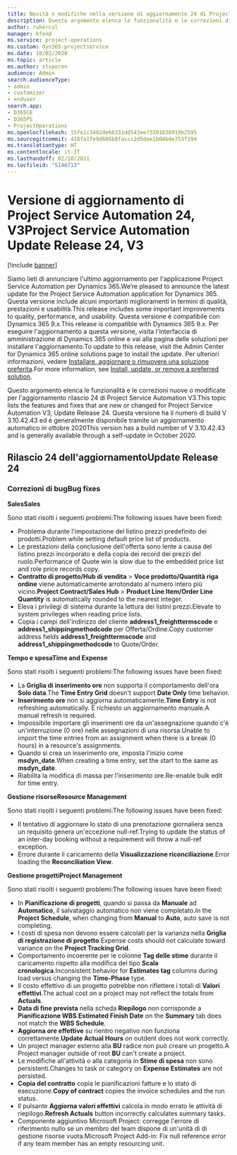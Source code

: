 ```yaml
---
title: Novità o modifiche nella versione di aggiornamento 24 di Project Service Automation V3
description: Questo argomento elenca le funzionalità e le correzioni disponibili nella versione di aggiornamento 24 di Project Service Automation V3.
author: ruhercul
manager: kfend
ms.service: project-operations
ms.custom: dyn365-projectservice
ms.date: 10/02/2020
ms.topic: article
ms.author: stsporen
audience: Admin
search.audienceType:
- admin
- customizer
- enduser
search.app:
- D365CE
- D365PS
- ProjectOperations
ms.openlocfilehash: 15fe1c3482de66331dd543ee73391638919b2595
ms.sourcegitcommit: 418fa1fe9d605b8faccc2d5dee1b04b4e753f194
ms.translationtype: HT
ms.contentlocale: it-IT
ms.lasthandoff: 02/10/2021
ms.locfileid: "5146713"
---
```

# <a name="project-service-automation-update-release-24-v3"></a><span data-ttu-id="de829-103">Versione di aggiornamento di Project Service Automation 24, V3</span><span class="sxs-lookup"><span data-stu-id="de829-103">Project Service Automation Update Release 24, V3</span></span>

[!include [banner](../includes/psa-now-project-operations.md)]

<span data-ttu-id="de829-104">Siamo lieti di annunciare l'ultimo aggiornamento per l'applicazione Project Service Automation per Dynamics 365.</span><span class="sxs-lookup"><span data-stu-id="de829-104">We’re pleased to announce the latest update for the Project Service Automation application for Dynamics 365.</span></span> <span data-ttu-id="de829-105">Questa versione include alcuni importanti miglioramenti in termini di qualità, prestazioni e usabilità.</span><span class="sxs-lookup"><span data-stu-id="de829-105">This release includes some important improvements to quality, performance, and usability.</span></span> <span data-ttu-id="de829-106">Questa versione è compatibile con Dynamics 365 9.x.</span><span class="sxs-lookup"><span data-stu-id="de829-106">This release is compatible with Dynamics 365 9.x.</span></span> <span data-ttu-id="de829-107">Per eseguire l'aggiornamento a questa versione, visita l'interfaccia di amministrazione di Dynamics 365 online e vai alla pagina delle soluzioni per installare l'aggiornamento.</span><span class="sxs-lookup"><span data-stu-id="de829-107">To update to this release, visit the Admin Center for Dynamics 365 online solutions page to install the update.</span></span> <span data-ttu-id="de829-108">Per ulteriori informazioni, vedere [Installare, aggiornare o rimuovere una soluzione preferita](https://docs.microsoft.com/power-platform/admin/install-remove-preferred-solution).</span><span class="sxs-lookup"><span data-stu-id="de829-108">For more information, see [Install, update, or remove a preferred solution](https://docs.microsoft.com/power-platform/admin/install-remove-preferred-solution).</span></span>

<span data-ttu-id="de829-109">Questo argomento elenca le funzionalità e le correzioni nuove o modificate per l'aggiornamento rilascio 24 di Project Service Automation V3.</span><span class="sxs-lookup"><span data-stu-id="de829-109">This topic lists the features and fixes that are new or changed for Project Service Automation V3, Update Release 24.</span></span> <span data-ttu-id="de829-110">Questa versione ha il numero di build V 3.10.42.43 ed è generalmente disponibile tramite un aggiornamento automatico in ottobre 2020</span><span class="sxs-lookup"><span data-stu-id="de829-110">This version has a build number of V 3.10.42.43 and is generally available through a self-update in October 2020.</span></span>

## <a name="update-release-24"></a><span data-ttu-id="de829-111">Rilascio 24 dell'aggiornamento</span><span class="sxs-lookup"><span data-stu-id="de829-111">Update Release 24</span></span>

### <a name="bug-fixes"></a><span data-ttu-id="de829-112">Correzioni di bug</span><span class="sxs-lookup"><span data-stu-id="de829-112">Bug fixes</span></span>

<span data-ttu-id="de829-113">**Sales**</span><span class="sxs-lookup"><span data-stu-id="de829-113">**Sales**</span></span>

<span data-ttu-id="de829-114">Sono stati risolti i seguenti problemi:</span><span class="sxs-lookup"><span data-stu-id="de829-114">The following issues have been fixed:</span></span>

- <span data-ttu-id="de829-115">Problema durante l'impostazione del listino prezzi predefinito dei prodotti.</span><span class="sxs-lookup"><span data-stu-id="de829-115">Problem while setting default price list of products.</span></span>
- <span data-ttu-id="de829-116">Le prestazioni della conclusione dell'offerta sono lente a causa del listino prezzi incorporato e della copia dei record dei prezzi del ruolo.</span><span class="sxs-lookup"><span data-stu-id="de829-116">Performance of Quote win is slow due to the embedded price list and role price records copy.</span></span>
- <span data-ttu-id="de829-117">**Contratto di progetto/Hub di vendita** > **Voce prodotto/Quantità riga ordine** viene automaticamente arrotondato al numero intero più vicino.</span><span class="sxs-lookup"><span data-stu-id="de829-117">**Project Contract/Sales Hub** > **Product Line Item/Order Line Quantity** is automatically rounded to the nearest integer.</span></span>
- <span data-ttu-id="de829-118">Eleva i privilegi di sistema durante la lettura dei listini prezzi.</span><span class="sxs-lookup"><span data-stu-id="de829-118">Elevate to system privileges when reading price lists.</span></span>
- <span data-ttu-id="de829-119">Copia i campi dell'indirizzo del cliente **address1_freighttermscode** e **address1_shippingmethodcode** per Offerta/Ordine.</span><span class="sxs-lookup"><span data-stu-id="de829-119">Copy customer address fields **address1_freighttermscode** and **address1_shippingmethodcode** to Quote/Order.</span></span> 


<span data-ttu-id="de829-120">**Tempo e spesa**</span><span class="sxs-lookup"><span data-stu-id="de829-120">**Time and Expense**</span></span>

<span data-ttu-id="de829-121">Sono stati risolti i seguenti problemi:</span><span class="sxs-lookup"><span data-stu-id="de829-121">The following issues have been fixed:</span></span>

- <span data-ttu-id="de829-122">La **Griglia di inserimento ore** non supporta il comportamento dell'ora **Solo data**.</span><span class="sxs-lookup"><span data-stu-id="de829-122">The **Time Entry Grid** doesn't support **Date Only** time behavior.</span></span>
- <span data-ttu-id="de829-123">**Inserimento ore** non si aggiorna automaticamente.</span><span class="sxs-lookup"><span data-stu-id="de829-123">**Time Entry** is not refreshing automatically.</span></span> <span data-ttu-id="de829-124">È richiesto un aggiornamento manuale.</span><span class="sxs-lookup"><span data-stu-id="de829-124">A manual refresh is required.</span></span>
- <span data-ttu-id="de829-125">Impossibile importare gli inserimenti ore da un'assegnazione quando c'è un'interruzione (0 ore) nelle assegnazioni di una risorsa.</span><span class="sxs-lookup"><span data-stu-id="de829-125">Unable to import the time entries from an assignment when there is a break (0 hours) in a resource's assignments.</span></span>
- <span data-ttu-id="de829-126">Quando si crea un inserimento ore, imposta l'inizio come **msdyn_date**.</span><span class="sxs-lookup"><span data-stu-id="de829-126">When creating a time entry, set the start to the same as **msdyn_date**.</span></span>
- <span data-ttu-id="de829-127">Riabilita la modifica di massa per l'inserimento ore.</span><span class="sxs-lookup"><span data-stu-id="de829-127">Re-enable bulk edit for time entry.</span></span>

<span data-ttu-id="de829-128">**Gestione risorse**</span><span class="sxs-lookup"><span data-stu-id="de829-128">**Resource Management**</span></span>

<span data-ttu-id="de829-129">Sono stati risolti i seguenti problemi:</span><span class="sxs-lookup"><span data-stu-id="de829-129">The following issues have been fixed:</span></span>

- <span data-ttu-id="de829-130">Il tentativo di aggiornare lo stato di una prenotazione giornaliera senza un requisito genera un'eccezione null-ref.</span><span class="sxs-lookup"><span data-stu-id="de829-130">Trying to update the status of an inter-day booking without a requirement will throw a null-ref exception.</span></span>
- <span data-ttu-id="de829-131">Errore durante il caricamento della **Visualizzazione riconciliazione**.</span><span class="sxs-lookup"><span data-stu-id="de829-131">Error loading the **Reconciliation View**.</span></span>


<span data-ttu-id="de829-132">**Gestione progetti**</span><span class="sxs-lookup"><span data-stu-id="de829-132">**Project Management**</span></span>

<span data-ttu-id="de829-133">Sono stati risolti i seguenti problemi:</span><span class="sxs-lookup"><span data-stu-id="de829-133">The following issues have been fixed:</span></span>

- <span data-ttu-id="de829-134">In **Pianificazione di progetti**, quando si passa da **Manuale** ad **Automatico**, il salvataggio automatico non viene completato.</span><span class="sxs-lookup"><span data-stu-id="de829-134">In the **Project Schedule**, when changing from **Manual** to **Auto**, auto save is not completing.</span></span>
- <span data-ttu-id="de829-135">I costi di spesa non devono essere calcolati per la varianza nella **Griglia di registrazione di progetto**.</span><span class="sxs-lookup"><span data-stu-id="de829-135">Expense costs should not calculate toward variance on the **Project Tracking Grid**.</span></span>
- <span data-ttu-id="de829-136">Comportamento incoerente per le colonne **Tag delle stime** durante il caricamento rispetto alla modifica del tipo **Scala cronologica**.</span><span class="sxs-lookup"><span data-stu-id="de829-136">Inconsistent behavior for **Estimates tag** columns during load versus changing the **Time-Phase** type.</span></span>
- <span data-ttu-id="de829-137">Il costo effettivo di un progetto potrebbe non riflettere i totali di **Valori effettivi**.</span><span class="sxs-lookup"><span data-stu-id="de829-137">The actual cost on a project may not reflect the totals from **Actuals**.</span></span>
- <span data-ttu-id="de829-138">**Data di fine prevista** nella scheda **Riepilogo** non corrisponde a **Pianificazione WBS**.</span><span class="sxs-lookup"><span data-stu-id="de829-138">**Estimated Finish Date** on the **Summary** tab does not match the **WBS Schedule**.</span></span>
- <span data-ttu-id="de829-139">**Aggiorna ore effettive** su rientro negativo non funziona correttamente.</span><span class="sxs-lookup"><span data-stu-id="de829-139">**Update Actual Hours** on outdent does not work correctly.</span></span>
- <span data-ttu-id="de829-140">Un project manager esterno alla **BU** radice non può creare un progetto.</span><span class="sxs-lookup"><span data-stu-id="de829-140">A Project manager outside of root **BU** can't create a project.</span></span>
- <span data-ttu-id="de829-141">Le modifiche all'attività o alla categoria in **Stime di spesa** non sono persistenti.</span><span class="sxs-lookup"><span data-stu-id="de829-141">Changes to task or category on **Expense Estimates** are not persisted.</span></span>
- <span data-ttu-id="de829-142">**Copia del contratto** copia le pianificazioni fatture e lo stato di esecuzione.</span><span class="sxs-lookup"><span data-stu-id="de829-142">**Copy of contract** copies the invoice schedules and the run status.</span></span>
- <span data-ttu-id="de829-143">Il pulsante **Aggiorna valori effettivi** calcola in modo errato le attività di riepilogo.</span><span class="sxs-lookup"><span data-stu-id="de829-143">**Refresh Actuals** button incorrectly calculates summary tasks.</span></span>
- <span data-ttu-id="de829-144">Componente aggiuntivo Microsoft Project: corregge l'errore di riferimento nullo se un membro del team dispone di un'unità di di gestione risorse vuota.</span><span class="sxs-lookup"><span data-stu-id="de829-144">Microsoft Project Add-in: Fix null reference error if any team member has an empty resourcing unit.</span></span>


